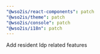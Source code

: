 ```yaml
---
"@wso2is/react-components": patch
"@wso2is/theme": patch
"@wso2is/console": patch
"@wso2is/i18n": patch
---
```


Add resident Idp related features
